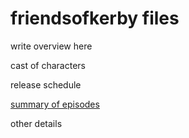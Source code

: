 # friendsofkerby files

write overview here

cast of characters

release schedule

[summary of episodes](https://docs.google.com/spreadsheets/d/1nntdSJPeZHKMxTlouBW1zJCsY8Zw4SFjiuBopCjeL_g/edit?usp=sharing)

other details
